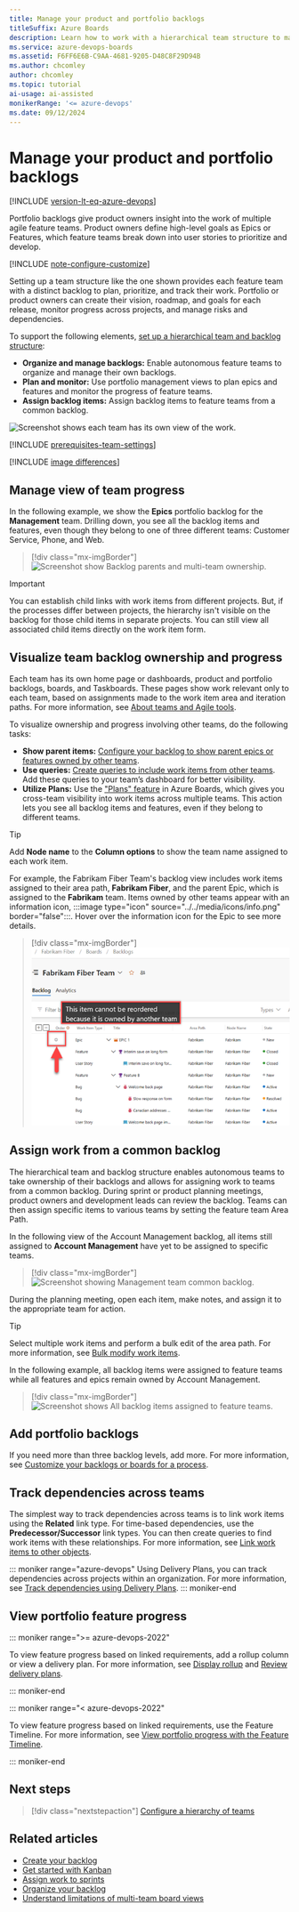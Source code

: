 ```yaml
---
title: Manage your product and portfolio backlogs
titleSuffix: Azure Boards
description: Learn how to work with a hierarchical team structure to manage product and portfolio backlogs and to track progress across teams.
ms.service: azure-devops-boards
ms.assetid: F6FF6E6B-C9AA-4681-9205-D48C8F29D94B  
ms.author: chcomley
author: chcomley
ms.topic: tutorial
ai-usage: ai-assisted
monikerRange: '<= azure-devops'
ms.date: 09/12/2024
---
```


# Manage your product and portfolio backlogs 

[!INCLUDE [version-lt-eq-azure-devops](../../includes/version-lt-eq-azure-devops.md)]

Portfolio backlogs give product owners insight into the work of multiple agile feature teams. Product owners define high-level goals as Epics or Features, which feature teams break down into user stories to prioritize and develop.

[!INCLUDE [note-configure-customize](../includes/note-configure-customize.md)]

Setting up a team structure like the one shown provides each feature team with a distinct backlog to plan, prioritize, and track their work. Portfolio or product owners can create their vision, roadmap, and goals for each release, monitor progress across projects, and manage risks and dependencies.

To support the following elements, [set up a hierarchical team and backlog structure](configure-hierarchical-teams.md):

- **Organize and manage backlogs:** Enable autonomous feature teams to organize and manage their own backlogs.
- **Plan and monitor:** Use portfolio management views to plan epics and features and monitor the progress of feature teams.
- **Assign backlog items:** Assign backlog items to feature teams from a common backlog.

![Screenshot shows each team has its own view of the work.](media/pm-team-structure.png)

[!INCLUDE [prerequisites-team-settings](../includes/prerequisites-team-settings.md)]

[!INCLUDE [image differences](../includes/image-differences.md)]

## Manage view of team progress 

In the following example, we show the **Epics** portfolio backlog for the **Management** team. Drilling down, you see all the backlog items and features, even though they belong to one of three different teams: Customer Service, Phone, and Web.

> [!div class="mx-imgBorder"]  
> ![Screenshot show Backlog parents and multi-team ownership.](../backlogs/media/multi-ownership/management-team-backlog-epics.png)   

> [!IMPORTANT]
> You can establish child links with work items from different projects. But, if the processes differ between projects, the hierarchy isn't visible on the backlog for those child items in separate projects. You can still view all associated child items directly on the work item form.

<a id="feature-team-backlog"> </a>

## Visualize team backlog ownership and progress 

Each team has its own home page or dashboards, product and portfolio backlogs, boards, and Taskboards. These pages show work relevant only to each team, based on assignments made to the work item area and iteration paths. For more information, see [About teams and Agile tools](../../organizations/settings/about-teams-and-settings.md).

To visualize ownership and progress involving other teams, do the following tasks:

- **Show parent items:** [Configure your backlog to show parent epics or features owned by other teams](../backlogs/backlogs-overview.md).
- **Use queries:** [Create queries to include work items from other teams](../work-items/move-work-items.md). Add these queries to your team’s dashboard for better visibility.
- **Utilize Plans:** Use the ["Plans" feature](review-team-plans.md) in Azure Boards, which gives you cross-team visibility into work items across multiple teams. This action lets you see all backlog items and features, even if they belong to different teams.

> [!TIP]
> Add **Node name** to the **Column options** to show the team name assigned to each work item. 

For example, the Fabrikam Fiber Team's backlog view includes work items assigned to their area path, **Fabrikam Fiber**, and the parent Epic, which is assigned to the **Fabrikam** team. Items owned by other teams appear with an information icon, :::image type="icon" source="../../media/icons/info.png" border="false":::. Hover over the information icon for the Epic to see more details.

> [!div class="mx-imgBorder"]  
> ![Screenshot of Backlog that shows parents and multi-team ownership.](../backlogs/media/multi-ownership/backlog-parents-on.png)   

## Assign work from a common backlog

The hierarchical team and backlog structure enables autonomous teams to take ownership of their backlogs and allows for assigning work to teams from a common backlog. During sprint or product planning meetings, product owners and development leads can review the backlog. Teams can then assign specific items to various teams by setting the feature team Area Path.

In the following view of the Account Management backlog, all items still assigned to **Account Management** have yet to be assigned to specific teams.

> [!div class="mx-imgBorder"]  
> ![Screenshot showing Management team common backlog.](media/portfolio/account-management-backlog.png) 

During the planning meeting, open each item, make notes, and assign it to the appropriate team for action. 

> [!TIP]
> Select multiple work items and perform a bulk edit of the area path. For more information, see [Bulk modify work items](../backlogs/bulk-modify-work-items.md).    

In the following example, all backlog items were assigned to feature teams while all features and epics remain owned by Account Management. 

> [!div class="mx-imgBorder"]  
> ![Screenshot shows All backlog items assigned to feature teams.](media/portfolio/account-management-backlog-assigned.png) 

## Add portfolio backlogs 

If you need more than three backlog levels, add more. For more information, see [Customize your backlogs or boards for a process](../../organizations/settings/work/customize-process-backlogs-boards.md).

## Track dependencies across teams 

The simplest way to track dependencies across teams is to link work items using the **Related** link type. For time-based dependencies, use the **Predecessor/Successor** link types. You can then create queries to find work items with these relationships. For more information, see [Link work items to other objects](../backlogs/add-link.md).
 
::: moniker range="azure-devops"
Using Delivery Plans, you can track dependencies across projects within an organization. For more information, see [Track dependencies using Delivery Plans](../plans/track-dependencies.md). 
::: moniker-end

## View portfolio feature progress

::: moniker range=">= azure-devops-2022"

To view feature progress based on linked requirements, add a rollup column or view a delivery plan. For more information, see [Display rollup](../backlogs/display-rollup.md) and [Review delivery plans](review-team-plans.md). 

::: moniker-end

::: moniker range="< azure-devops-2022"

To view feature progress based on linked requirements, use the Feature Timeline. For more information, see [View portfolio progress with the Feature Timeline](/previous-versions/azure/devops/all/extensions/feature-timeline). 

::: moniker-end

## Next steps

> [!div class="nextstepaction"]
> [Configure a hierarchy of teams](configure-hierarchical-teams.md)

## Related articles
 
- [Create your backlog](../backlogs/create-your-backlog.md)
- [Get started with Kanban](../boards/kanban-quickstart.md)
- [Assign work to sprints](../sprints/assign-work-sprint.md)
- [Organize your backlog](../backlogs/organize-backlog.md)
- [Understand limitations of multi-team board views](../boards/kanban-overview.md)
 